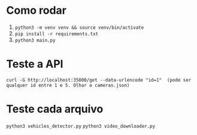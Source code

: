 # Como rodar
1. `python3 -m venv venv && source venv/bin/activate`
2. `pip install -r requirements.txt`
3. `python3 main.py`

# Teste a API
`curl -G http://localhost:35000/get --data-urlencode "id=1"  (pode ser qualquer id entre 1 e 5. Olhar o cameras.json)`

# Teste cada arquivo
`python3 vehicles_detector.py`
`python3 video_downloader.py`

